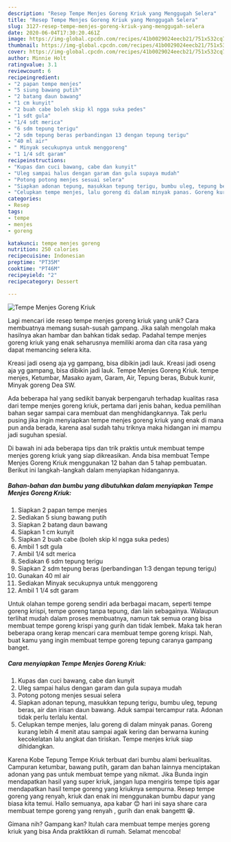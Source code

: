 ```yaml
---
description: "Resep Tempe Menjes Goreng Kriuk yang Menggugah Selera"
title: "Resep Tempe Menjes Goreng Kriuk yang Menggugah Selera"
slug: 3127-resep-tempe-menjes-goreng-kriuk-yang-menggugah-selera
date: 2020-06-04T17:30:20.461Z
image: https://img-global.cpcdn.com/recipes/41b0029024eecb21/751x532cq70/tempe-menjes-goreng-kriuk-foto-resep-utama.jpg
thumbnail: https://img-global.cpcdn.com/recipes/41b0029024eecb21/751x532cq70/tempe-menjes-goreng-kriuk-foto-resep-utama.jpg
cover: https://img-global.cpcdn.com/recipes/41b0029024eecb21/751x532cq70/tempe-menjes-goreng-kriuk-foto-resep-utama.jpg
author: Minnie Holt
ratingvalue: 3.1
reviewcount: 6
recipeingredient:
- "2 papan tempe menjes"
- "5 siung bawang putih"
- "2 batang daun bawang"
- "1 cm kunyit"
- "2 buah cabe boleh skip kl ngga suka pedes"
- "1 sdt gula"
- "1/4 sdt merica"
- "6 sdm tepung terigu"
- "2 sdm tepung beras perbandingan 13 dengan tepung terigu"
- "40 ml air"
- " Minyak secukupnya untuk menggoreng"
- "1 1/4 sdt garam"
recipeinstructions:
- "Kupas dan cuci bawang, cabe dan kunyit"
- "Uleg sampai halus dengan garam dan gula supaya mudah"
- "Potong potong menjes sesuai selera"
- "Siapkan adonan tepung, masukkan tepung terigu, bumbu uleg, tepung beras, air dan irisan daun bawang. Aduk sampai tercampur rata. Adonan tidak perlu terlalu kental."
- "Celupkan tempe menjes, lalu goreng di dalam minyak panas. Goreng kurang lebih 4 menit atau sampai agak kering dan berwarna kuning kecokelatan lalu angkat dan tiriskan. Tempe menjes kriuk siap dihidangkan."
categories:
- Resep
tags:
- tempe
- menjes
- goreng

katakunci: tempe menjes goreng 
nutrition: 250 calories
recipecuisine: Indonesian
preptime: "PT35M"
cooktime: "PT46M"
recipeyield: "2"
recipecategory: Dessert

---
```



![Tempe Menjes Goreng Kriuk](https://img-global.cpcdn.com/recipes/41b0029024eecb21/751x532cq70/tempe-menjes-goreng-kriuk-foto-resep-utama.jpg)

Lagi mencari ide resep tempe menjes goreng kriuk yang unik? Cara membuatnya memang susah-susah gampang. Jika salah mengolah maka hasilnya akan hambar dan bahkan tidak sedap. Padahal tempe menjes goreng kriuk yang enak seharusnya memiliki aroma dan cita rasa yang dapat memancing selera kita.

Kreasi jadi oseng aja yg gampang, bisa dibikin jadi lauk. Kreasi jadi oseng aja yg gampang, bisa dibikin jadi lauk. Tempe Menjes Goreng Kriuk. tempe menjes, Ketumbar, Masako ayam, Garam, Air, Tepung beras, Bubuk kunir, Minyak goreng Dea SW.

Ada beberapa hal yang sedikit banyak berpengaruh terhadap kualitas rasa dari tempe menjes goreng kriuk, pertama dari jenis bahan, kedua pemilihan bahan segar sampai cara membuat dan menghidangkannya. Tak perlu pusing jika ingin menyiapkan tempe menjes goreng kriuk yang enak di mana pun anda berada, karena asal sudah tahu triknya maka hidangan ini mampu jadi suguhan spesial.


Di bawah ini ada beberapa tips dan trik praktis untuk membuat tempe menjes goreng kriuk yang siap dikreasikan. Anda bisa membuat Tempe Menjes Goreng Kriuk menggunakan 12 bahan dan 5 tahap pembuatan. Berikut ini langkah-langkah dalam menyiapkan hidangannya.

<!--inarticleads1-->

##### Bahan-bahan dan bumbu yang dibutuhkan dalam menyiapkan Tempe Menjes Goreng Kriuk:

1. Siapkan 2 papan tempe menjes
1. Sediakan 5 siung bawang putih
1. Siapkan 2 batang daun bawang
1. Siapkan 1 cm kunyit
1. Siapkan 2 buah cabe (boleh skip kl ngga suka pedes)
1. Ambil 1 sdt gula
1. Ambil 1/4 sdt merica
1. Sediakan 6 sdm tepung terigu
1. Siapkan 2 sdm tepung beras (perbandingan 1:3 dengan tepung terigu)
1. Gunakan 40 ml air
1. Sediakan  Minyak secukupnya untuk menggoreng
1. Ambil 1 1/4 sdt garam


Untuk olahan tempe goreng sendiri ada berbagai macam, seperti tempe goreng krispi, tempe goreng tanpa tepung, dan lain sebagainya. Walaupun terlihat mudah dalam proses membuatnya, namun tak semua orang bisa membuat tempe goreng krispi yang gurih dan tidak lembek. Maka tak heran beberapa orang kerap mencari cara membuat tempe goreng krispi. Nah, buat kamu yang ingin membuat tempe goreng tepung caranya gampang banget. 

<!--inarticleads2-->

##### Cara menyiapkan Tempe Menjes Goreng Kriuk:

1. Kupas dan cuci bawang, cabe dan kunyit
1. Uleg sampai halus dengan garam dan gula supaya mudah
1. Potong potong menjes sesuai selera
1. Siapkan adonan tepung, masukkan tepung terigu, bumbu uleg, tepung beras, air dan irisan daun bawang. Aduk sampai tercampur rata. Adonan tidak perlu terlalu kental.
1. Celupkan tempe menjes, lalu goreng di dalam minyak panas. Goreng kurang lebih 4 menit atau sampai agak kering dan berwarna kuning kecokelatan lalu angkat dan tiriskan. Tempe menjes kriuk siap dihidangkan.


Karena Kobe Tepung Tempe Kriuk terbuat dari bumbu alami berkualitas. Campuran ketumbar, bawang putih, garam dan bahan lainnya menciptakan adonan yang pas untuk membuat tempe yang nikmat. Jika Bunda ingin mendapatkan hasil yang super kriuk, jangan lupa mengiris tempe tipis agar mendapatkan hasil tempe goreng yang kriuknya sempurna. Resep tempe goreng yang renyah, kriuk dan enak ini menggunakan bumbu dapur yang biasa kita temui. Hallo semuanya, apa kabar 😊 hari ini saya share cara membuat tempe goreng yang renyah , gurih dan enak bangettt 😁. 

Gimana nih? Gampang kan? Itulah cara membuat tempe menjes goreng kriuk yang bisa Anda praktikkan di rumah. Selamat mencoba!

